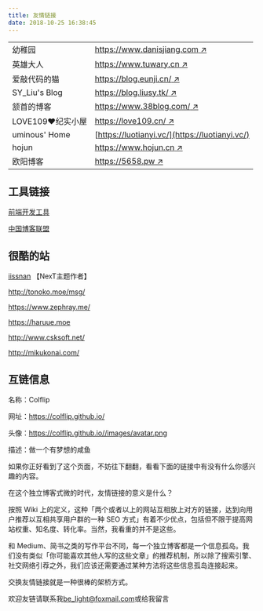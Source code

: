 ```yaml
---
title: 友情链接
date: 2018-10-25 16:38:45
---
```


|||
| ------------- | ---------------------------------------------------------- |
| 幼稚园           | [https://www.danisjiang.com ↗](https://www.danisjiang.com) |
| 英雄大人          | [https://www.tuwary.cn ↗](https://www.tuwary.cn)           |
| 爱敲代码的猫        | [https://blog.eunji.cn/ ↗](https://blog.eunji.cn/)         |
| SY_Liu's Blog | [https://blog.liusy.tk/ ↗](https://blog.liusy.tk/)         |
| 颔首的博客         | [https://www.38blog.com/ ↗](https://www.38blog.com/)       |
| LOVE109❤️纪实小屋 | [https://love109.cn/ ↗](https://love109.cn/)               |
| uminous' Home | [https://luotianyi.vc/](https://luotianyi.vc/)                 |
| hojun         | [https://www.hojun.cn ↗](https://www.hojun.cn)             |
| 欧阳博客          | [https://5658.pw ↗](https://5658.pw)                       |

## 工具链接

[前端开发工具](http://caibaojian.com/links)  

[中国博客联盟](https://zgboke.org)

## 很酷的站

[iissnan](http://notes.iissnan.com/) 【NexT主题作者】

http://tonoko.moe/msg/

https://www.zephray.me/

https://haruue.moe

http://www.csksoft.net/

http://mikukonai.com/

## 互链信息

名称：Colflip

网址：https://colflip.github.io/

头像：https://colflip.github.io//images/avatar.png

描述：做一个有梦想的咸鱼

如果你正好看到了这个页面，不妨往下翻翻，看看下面的链接中有没有什么你感兴趣的内容。

在这个独立博客式微的时代，友情链接的意义是什么？

按照 Wiki 上的定义，这种「两个或者以上的网站互相放上对方的链接，达到向用户推荐以互相共享用户群的一种 SEO 方式」有着不少优点，包括但不限于提高网站权重、知名度、转化率。当然，我看重的并不是这些。

和 Medium、简书之类的写作平台不同，每一个独立博客都是一个信息孤岛。我们没有类似「你可能喜欢其他人写的这些文章」的推荐机制，所以除了搜索引擎、社交网络引荐之外，我们应该还需要通过某种方法将这些信息孤岛连接起来。

交换友情链接就是一种很棒的架桥方式。

欢迎友链请联系我<be_light@foxmail.com>或给我留言
